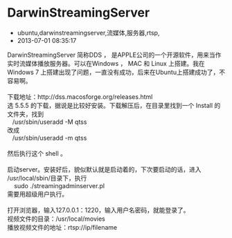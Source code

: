 # DarwinStreamingServer 
- ubuntu,darwinstreamingserver,流媒体,服务器,rtsp,
- 2013-07-01 08:35:17


<div>DarwinStreamingServer 简称DDS ， 是APPLE公司的一个开源软件，用来当作实时流媒体播放服务器。可以在Windows ， MAC 和 Linux 上搭建。我在Windows 7 上搭建出现了问题，一直没有成功，后来在Ubuntu上搭建成功了，不容易啊。</div><div><br /></div><div>下载地址：http://dss.macosforge.org/releases.html &nbsp;</div><div>选 5.5.5 的下载，据说是比较好安装。下载解压后，在目录里找到一个 Install 的文件夹，找到</div><div><span class="Apple-tab-span" style="white-space:pre">	</span>/usr/sbin/useradd -M qtss</div><div>改成</div><div><span class="Apple-tab-span" style="white-space:pre">	</span>/usr/sbin/useradd -m qtss</div><div><br /></div><div>然后执行这个 shell 。</div><div><br /></div><div>启动server。安装好后，貌似默认就是启动着的，下次要启动的话，进入 /usr/local/sbin/目录下，执行</div><div><span class="Apple-tab-span" style="white-space:pre">	</span>sudo ./streamingadminserver.pl</div><div>需要用超级用户执行。</div><div><br /></div><div>打开浏览器，输入127.0.0.1：1220，输入用户名密码，就能登录了。</div><div>视频文件的目录：/usr/local/movies</div><div>播放视频文件的地址：rtsp://ip/filename</div><div><br /></div><div><br /></div>